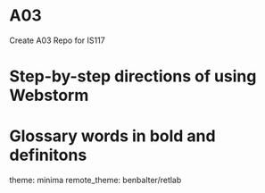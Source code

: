 # A03
Create A03 Repo for IS117 
# Step-by-step directions of using Webstorm
# Glossary words in bold and definitons 
theme: minima
remote_theme: benbalter/retlab 
